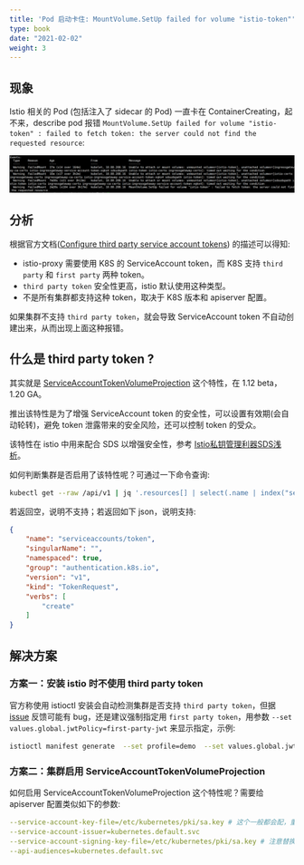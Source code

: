 ```yaml
---
title: 'Pod 启动卡住: MountVolume.SetUp failed for volume "istio-token"'
type: book
date: "2021-02-02"
weight: 3
---
```


## 现象

Istio 相关的 Pod (包括注入了 sidecar 的 Pod) 一直卡在 ContainerCreating，起不来，describe pod 报错 `MountVolume.SetUp failed for volume "istio-token" : failed to fetch token: the server could not find the requested resource`:

![](1.png)

## 分析

根据官方文档([Configure third party service account tokens](https://istio.io/latest/docs/ops/best-practices/security/#configure-third-party-service-account-tokens)) 的描述可以得知:
* istio-proxy 需要使用 K8S 的 ServiceAccount token，而 K8S 支持 `third party` 和 `first party` 两种 token。
* `third party token` 安全性更高，istio 默认使用这种类型。
* 不是所有集群都支持这种 token，取决于 K8S 版本和 apiserver 配置。

如果集群不支持 `third party token`，就会导致 ServiceAccount token 不自动创建出来，从而出现上面这种报错。

## 什么是 third party token ?

其实就是 [ServiceAccountTokenVolumeProjection](https://kubernetes.io/docs/tasks/configure-pod-container/configure-service-account/#service-account-token-volume-projection) 这个特性，在 1.12 beta，1.20 GA。

推出该特性是为了增强 ServiceAccount token 的安全性，可以设置有效期(会自动轮转)，避免 token 泄露带来的安全风险，还可以控制 token 的受众。

该特性在 istio 中用来配合 SDS 以增强安全性，参考 [Istio私钥管理利器SDS浅析](https://developer.aliyun.com/article/742572)。

如何判断集群是否启用了该特性呢？可通过一下命令查询:

``` bash
kubectl get --raw /api/v1 | jq '.resources[] | select(.name | index("serviceaccounts/token"))'
```

若返回空，说明不支持；若返回如下 json，说明支持:

```json
{
    "name": "serviceaccounts/token",
    "singularName": "",
    "namespaced": true,
    "group": "authentication.k8s.io",
    "version": "v1",
    "kind": "TokenRequest",
    "verbs": [
        "create"
    ]
}
```

## 解决方案

### 方案一：安装 istio 时不使用 third party token

官方称使用 istioctl 安装会自动检测集群是否支持 `third party token`，但据 [issue](https://github.com/istio/istio/issues/21968#issuecomment-607474174) 反馈可能有 bug，还是建议强制指定用 `first party token`，用参数 `--set values.global.jwtPolicy=first-party-jwt` 来显示指定，示例:

```bash
istioctl manifest generate  --set profile=demo  --set values.global.jwtPolicy=first-party-jwtm > istio.yaml
```

### 方案二：集群启用 ServiceAccountTokenVolumeProjection

如何启用 ServiceAccountTokenVolumeProjection 这个特性呢？需要给 apiserver 配置类似如下的参数:

```yaml
--service-account-key-file=/etc/kubernetes/pki/sa.key # 这个一般都会配，重要的是下面三个参数
--service-account-issuer=kubernetes.default.svc
--service-account-signing-key-file=/etc/kubernetes/pki/sa.key # 注意替换实际路径
--api-audiences=kubernetes.default.svc
```